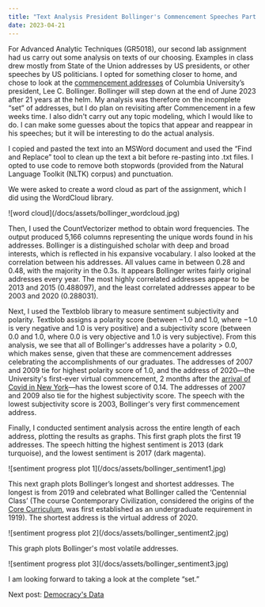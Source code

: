 ```yaml
---
title: "Text Analysis President Bollinger's Commencement Speeches Part 1"
date: 2023-04-21
---
```

<p>For Advanced Analytic Techniques (GR5018), our second lab assignment had us carry out some analysis on texts of our choosing. Examples in class drew mostly from State of the Union addresses by US presidents, or other speeches by US politicians. I opted for something closer to home, and chose to look at the <a href="https://president.columbia.edu/content/speeches-archive">commencement addresses</a> of Columbia University’s president, Lee C. Bollinger. Bollinger will step down at the end of June 2023 after 21 years at the helm. My analysis was therefore on the incomplete “set” of addresses, but I do plan on revisiting after Commencement in a few weeks time. I also didn't carry out any topic modeling, which I would like to do. I can make some guesses about the topics that appear and reappear in his speeches; but it will be interesting to do the actual analysis.</p>
<p>I copied and pasted the text into an MSWord document and used the “Find and Replace” tool to clean up the text a bit before re-pasting into .txt files. I opted to use code to remove both stopwords (provided from the Natural Language Toolkit (NLTK) corpus) and punctuation.</p>

<p>We were asked to create a word cloud as part of the assignment, which I did using the WordCloud library.</p>
![word cloud](/docs/assets/bollinger_wordcloud.jpg)

<p>Then, I used the CountVectorizer method to obtain word frequencies. The output produced 5,166 columns representing the unique words found in his addresses. Bollinger is a distinguished scholar with deep and broad interests, which is reflected in his expansive vocabulary. I also looked at the correlation between his addresses. All values came in between 0.28 and 0.48, with the majority in the 0.3s. It appears Bollinger writes fairly original addresses every year. The most highly correlated addresses appear to be 2013 and 2015 (0.488097), and the least correlated addresses appear to be 2003 and 2020 (0.288031).</p>

<p>Next, I used the Textblob library to measure sentiment subjectivity and polarity. Textblob assigns a polarity score (between −1.0 and 1.0, where −1.0 is very negative and 1.0 is very positive) and a subjectivity score (between 0.0 and 1.0, where 0.0 is very objective and 1.0 is very subjective). From this analysis, we see that all of Bollinger's addresses have a polarity > 0.0, which makes sense, given that these are commencement addresses celebrating the accomplishments of our graduates. The addresses of 2007 and 2009 tie for highest polarity score of 1.0, and the address of 2020—the University's first-ever virtual commencement, 2 months after the <a href="https://www.nytimes.com/interactive/2022/nyregion/nyc-covid-timeline.html">arrival of Covid in New York</a>—has the lowest score of 0.14. The addresses of 2007 and 2009 also tie for the highest subjectivity score. The speech with the lowest subjectivity score is 2003, Bollinger's very first commencement address.</p>

<p>Finally, I conducted sentiment analysis across the entire length of each address, plotting the results as graphs. This first graph plots the first 19 addresses. The speech hitting the highest sentiment is 2013 (dark turquoise), and the lowest sentiment is 2017 (dark magenta).</p>
![sentiment progress plot 1](/docs/assets/bollinger_sentiment1.jpg)

<p>This next graph plots Bollinger’s longest and shortest addresses. The longest is from 2019 and celebrated what Bollinger called the ‘Centennial Class’ (The course Contemporary Civilization, considered the origins of the <a href="https://bulletin.columbia.edu/columbia-college/core-curriculum/">Core Curriculum</a>, was first established as an undergraduate requirement in 1919). The shortest address is the virtual address of 2020.</p>
![sentiment progress plot 2](/docs/assets/bollinger_sentiment2.jpg)
  
<p>This graph plots Bollinger's most volatile addresses.</p>
![sentiment progress plot 3](/docs/assets/bollinger_sentiment3.jpg)

<p>I am looking forward to taking a look at the complete “set.”</p>
Next post: <a href="https://mf3321.github.io/2023/05/05/Democracy's-Data.html">Democracy's Data</a>
